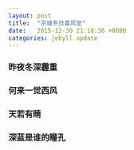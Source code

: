```yaml
---
layout: post
title:  "京城冬日喜风至"
date:   2015-12-30 21:18:36 +0800
categories: jekyll update
---
```

### 昨夜冬深霾重

### 何来一觉西风

### 天若有睛

### 深蓝是谁的瞳孔  
